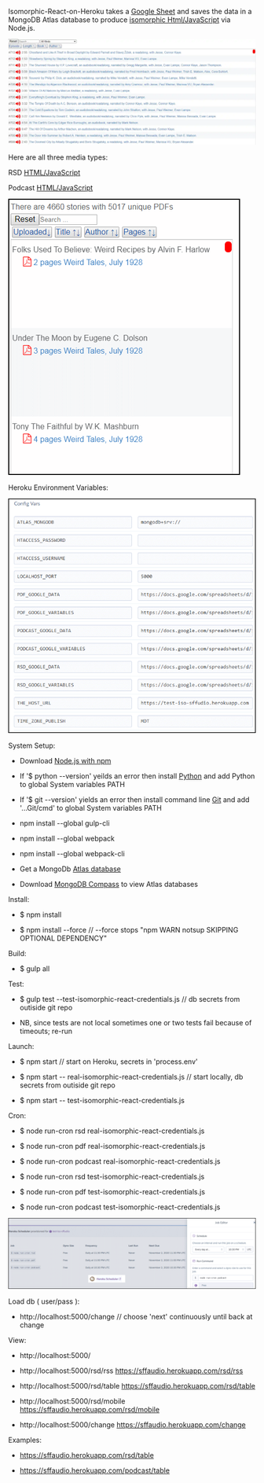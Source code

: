 <a name="fast-start"></a>
<a name="s"></a>
<a id="s"></a>

Isomorphic-React-on-Heroku takes a [Google Sheet](https://docs.google.com/spreadsheets/d/17TwPecDRNw5JS9_WT6t3cl40e5M46z8ALwnvFalHDZc)
 and saves the data in a MongoDB Atlas database to produce [isomorphic Html/JavaScript](https://sffaudio.herokuapp.com/podcast/table) via Node.js.


  <img src="./images/tall-iso.webp" width="800">



Here are all three media types: 


RSD [HTML/JavaScript](https://sffaudio.herokuapp.com/rsd/table)

Podcast [HTML/JavaScript](https://sffaudio.herokuapp.com/podcast/table)

![Output](images/isometric-react.png)

Heroku Environment Variables:

![Heroku Config Variables](images/heroku_settings_config_vars.png)

System Setup:

- Download [Node.js with npm](https://nodejs.org/en/download/)

- If '$ python --version' yeilds an error then install [Python](https://www.python.org/downloads/windows/)
	and add Python to global System variables PATH

- If '$ git --version' yields an error then install command line [Git](https://gitforwindows.org/)
    		and add '...Git/cmd' to global System variables PATH
    
- npm install --global gulp-cli
- npm install --global webpack 
- npm install --global webpack-cli  
    
- Get a MongoDb [Atlas database](https://www.mongodb.com/cloud/atlas)

- Download [MongoDB Compass](https://www.mongodb.com/try/download/compass) to view Atlas databases

Install:

- $ npm install

- $ npm install --force            // --force stops "npm WARN notsup SKIPPING OPTIONAL DEPENDENCY"


Build:
 
- $ gulp all

Test:

- $ gulp test --test-isomorphic-react-credentials.js    // db secrets from outiside git repo

- NB, since tests are not local sometimes one or two tests fail because of timeouts; re-run

Launch:

- $ npm start                                   // start on Heroku, secrets in 'process.env'

- $ npm start --  real-isomorphic-react-credentials.js        // start locally, db secrets from outiside git repo
    
- $ npm start --  test-isomorphic-react-credentials.js       

Cron:

- $ node run-cron rsd     real-isomorphic-react-credentials.js

- $ node run-cron pdf     real-isomorphic-react-credentials.js

- $ node run-cron podcast real-isomorphic-react-credentials.js
    
- $ node run-cron rsd     test-isomorphic-react-credentials.js

- $ node run-cron pdf     test-isomorphic-react-credentials.js

- $ node run-cron podcast test-isomorphic-react-credentials.js

![Heroku Scheduler](images/heroku_cron.png)


Load db ( user/pass ):

- http://localhost:5000/change    // choose 'next' continuously until back at change

View:

- http://localhost:5000/
    
- http://localhost:5000/rsd/rss     https://sffaudio.herokuapp.com/rsd/rss
    
- http://localhost:5000/rsd/table   https://sffaudio.herokuapp.com/rsd/table
    
- http://localhost:5000/rsd/mobile  https://sffaudio.herokuapp.com/rsd/mobile
    
- http://localhost:5000/change      https://sffaudio.herokuapp.com/change      

Examples:

- https://sffaudio.herokuapp.com/rsd/table       
    
- https://sffaudio.herokuapp.com/podcast/table  

